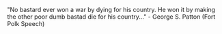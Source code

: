 "No bastard ever won a war by dying for his country.
 He won it by making the other poor dumb bastad die for his country..."
	 - George S. Patton (Fort Polk Speech) 